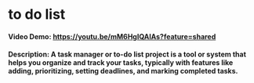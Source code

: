 # to do list
 #### Video Demo:  <https://youtu.be/mM6HgIQAlAs?feature=shared>
   #### Description:   A task manager or to-do list project is a tool or system that helps you organize and track your tasks, typically with features like adding, prioritizing, setting deadlines, and marking completed tasks. 
